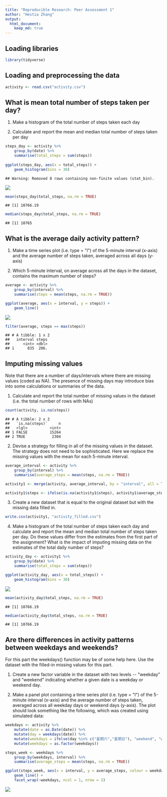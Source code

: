 ```yaml
---
title: "Reproducible Research: Peer Assessment 1"
author: "Hestia Zhang"
output: 
  html_document:
    keep_md: true
---
```




## Loading libraries


```r
library(tidyverse)
```

## Loading and preprocessing the data


```r
activity <- read.csv("activity.csv")
```

## What is mean total number of steps taken per day?

1. Make a histogram of the total number of steps taken each day

2. Calculate and report the mean and median total number of steps taken per day


```r
steps_day <- activity %>%
    group_by(date) %>%
    summarise(total_steps = sum(steps))
    
ggplot(steps_day, aes(x = total_steps)) +
    geom_histogram(bins = 30)
```

```
## Warning: Removed 8 rows containing non-finite values (stat_bin).
```

![](PA1_Hestia_files/figure-html/histogram-1.png)<!-- -->

```r
mean(steps_day$total_steps, na.rm = TRUE)
```

```
## [1] 10766.19
```

```r
median(steps_day$total_steps, na.rm = TRUE)
```

```
## [1] 10765
```


## What is the average daily activity pattern?

1. Make a time series plot (i.e. type = "l") of the 5-minute interval (x-axis) and the average number of steps taken, averaged across all days (y-axis)

2. Which 5-minute interval, on average across all the days in the dataset, contains the maximum number of steps?


```r
average <- activity %>%
    group_by(interval) %>%
    summarise(steps = mean(steps, na.rm = TRUE))

ggplot(average, aes(x = interval, y = steps)) +
    geom_line()
```

![](PA1_Hestia_files/figure-html/interval-1.png)<!-- -->

```r
filter(average, steps == max(steps))
```

```
## # A tibble: 1 x 2
##   interval steps
##      <int> <dbl>
## 1      835  206.
```


## Imputing missing values

Note that there are a number of days/intervals where there are missing values (coded as NA). The presence of missing days may introduce bias into some calculations or summaries of the data.

1. Calculate and report the total number of missing values in the dataset (i.e. the total number of rows with NAs)


```r
count(activity, is.na(steps))
```

```
## # A tibble: 2 x 2
##   `is.na(steps)`     n
##   <lgl>          <int>
## 1 FALSE          15264
## 2 TRUE            2304
```

2. Devise a strategy for filling in all of the missing values in the dataset. The strategy does not need to be sophisticated. Here we replace the missing values with the mean for each 5-minute interval.


```r
average_interval <- activity %>%
    group_by(interval) %>%
    summarise(average_steps = mean(steps, na.rm = TRUE))

activity1 <- merge(activity, average_interval, by = "interval", all = TRUE)

activity1$steps <- ifelse(is.na(activity1$steps), activity1$average_steps, activity1$steps)
```

3. Create a new dataset that is equal to the original dataset but with the missing data filled in.


```r
write.csv(activity1, "activity_filled.csv")
```

4. Make a histogram of the total number of steps taken each day and calculate and report the mean and median total number of steps taken per day. Do these values differ from the estimates from the first part of the assignment? What is the impact of imputing missing data on the estimates of the total daily number of steps?


```r
activity_day <- activity1 %>%
    group_by(date) %>%
    summarise(total_steps = sum(steps))

ggplot(activity_day, aes(x = total_steps)) +
    geom_histogram(bins = 30)
```

![](PA1_Hestia_files/figure-html/histogram2-1.png)<!-- -->

```r
mean(activity_day$total_steps, na.rm = TRUE)
```

```
## [1] 10766.19
```

```r
median(activity_day$total_steps, na.rm = TRUE)
```

```
## [1] 10766.19
```


## Are there differences in activity patterns between weekdays and weekends?

For this part the weekdays() function may be of some help here. Use the dataset with the filled-in missing values for this part.

1. Create a new factor variable in the dataset with two levels -- "weekday" and "weekend" indicating whether a given date is a weekday or weekend day.

2. Make a panel plot containing a time series plot (i.e. type = "l") of the 5-minute interval (x-axis) and the average number of steps taken, averaged across all weekday days or weekend days (y-axis). The plot should look something like the following, which was created using simulated data:


```r
weekdays <- activity %>%
    mutate(date = as.Date(date)) %>%
    mutate(day = weekdays(date)) %>%
    mutate(weekdays = ifelse(day %in% c("星期六","星期日"), "weekend", "weekday")) %>%
    mutate(weekdays = as.factor(weekdays))

steps_week <- weekdays %>%
    group_by(weekdays, interval) %>%
    summarise(average_steps = mean(steps, na.rm = TRUE))

ggplot(steps_week, aes(x = interval, y = average_steps, colour = weekdays)) + 
    geom_line() +
    facet_wrap(~weekdays, ncol = 1, nrow = 2)
```

![](PA1_Hestia_files/figure-html/weekdays-1.png)<!-- -->


